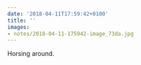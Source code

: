 ```yaml
---
date: '2018-04-11T17:59:42+0100'
title: ''
images:
- notes/2018-04-11-175942-image_73da.jpg
---
```

Horsing around.
